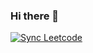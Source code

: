 ### Hi there 👋

<!--
**dineshwaran32/dineshwaran32** is a ✨ _special_ ✨ repository because its `README.md` (this file) appears on your GitHub profile.

Here are some ideas to get you started:

- 🔭 I’m currently working on ...
- 🌱 I’m currently learning ...
- 👯 I’m looking to collaborate on ...
- 🤔 I’m looking for help with ...
- 💬 Ask me about ...
- 📫 How to reach me: ...
- 😄 Pronouns: ...
- ⚡ Fun fact: ...
-->
[![Sync Leetcode](https://github.com/dineshwaran32/LeetCode/actions/workflows/sync_leetcode.yml/badge.svg)](https://github.com/dineshwaran32/LeetCode/actions/workflows/sync_leetcode.yml)
